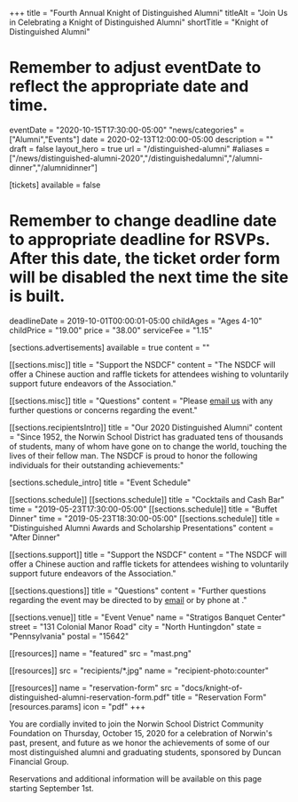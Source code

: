 +++
title       = "Fourth Annual Knight of Distinguished Alumni"
titleAlt    = "Join Us in Celebrating a Knight of Distinguished Alumni"
shortTitle  = "Knight of Distinguished Alumni"
# Remember to adjust eventDate to reflect the appropriate date and time.
eventDate   = "2020-10-15T17:30:00-05:00"
"news/categories"  =  ["Alumni","Events"]
date        = 2020-02-13T12:00:00-05:00
description = ""
draft       = false
layout_hero = true
url         = "/distinguished-alumni"
#aliases     = ["/news/distinguished-alumni-2020","/distinguishedalumni","/alumni-dinner","/alumnidinner"]

[tickets]
  available    = false
  # Remember to change deadline date to appropriate deadline for RSVPs. After this date, the ticket order form will be disabled the next time the site is built.
  deadlineDate = 2019-10-01T00:00:01-05:00
  childAges    = "Ages 4-10"
  childPrice   = "19.00"
  price        = "38.00"
  serviceFee   = "1.15"
  
[sections.advertisements]
  available = true
  content   = ""

[[sections.misc]]
  title   = "Support the NSDCF"
  content = "The NSDCF will offer a Chinese auction and raffle tickets for attendees wishing to voluntarily support future endeavors of the Association."

[[sections.misc]]
  title   = "Questions"
  content = "Please [email us](mailto:alumni@nsdcf.org) with any further questions or concerns regarding the event."

[[sections.recipientsIntro]]
  title   = "Our 2020 Distinguished Alumni"
  content = "Since 1952, the Norwin School District has graduated tens of thousands of students, many of whom have gone on to change the world, touching the lives of their fellow man. The NSDCF is proud to honor the following individuals for their outstanding achievements:"

[sections.schedule_intro]
  title = "Event Schedule"

[[sections.schedule]]
  [[sections.schedule]]
    title = "Cocktails and Cash Bar"
    time  = "2019-05-23T17:30:00-05:00"
  [[sections.schedule]]
    title = "Buffet Dinner"
    time  = "2019-05-23T18:30:00-05:00"
  [[sections.schedule]]
    title   = "Distinguished Alumni Awards and Scholarship Presentations"
    content = "After Dinner"

[[sections.support]]
  title   = "Support the NSDCF"
  content = "The NSDCF will offer a Chinese auction and raffle tickets for attendees wishing to voluntarily support future endeavors of the Association."

[[sections.questions]]
  title   = "Questions"
  content = "Further questions regarding the event may be directed to <FIRST> <LAST> by [email](mailto:alumni@nsdcf.org) or by phone at <PHONE>."

[[sections.venue]]
  title   = "Event Venue"
  name    = "Stratigos Banquet Center"
  street  = "131 Colonial Manor Road"
  city    = "North Huntingdon"
  state   = "Pennsylvania"
  postal  = "15642"

[[resources]]
  name = "featured"
  src  = "mast.png"

[[resources]]
  src  = "recipients/*.jpg"
  name = "recipient-photo:counter"

[[resources]]
  name  = "reservation-form"
  src   = "docs/knight-of-distinguished-alumni-reservation-form.pdf"
  title = "Reservation Form"
  [resources.params]
    icon = "pdf"
+++

You are cordially invited to join the Norwin School District Community Foundation on Thursday, October 15, 2020 for a celebration of Norwin's past, present, and future as we honor the achievements of some of our most distinguished alumni and graduating students, sponsored by Duncan Financial Group.

Reservations and additional information will be available on this page starting September 1st.

